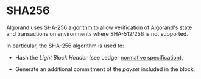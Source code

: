 # SHA256

Algorand uses [SHA-256 algorithm](https://datatracker.ietf.org/doc/html/rfc4634)
to allow verification of Algorand's state and transactions on environments where
SHA-512/256 is not supported.

In particular, the SHA-256 algorithm is used to:

- Hash the _Light Block Header_ (see Ledger [normative specification](../ledger/ledger-overview.md)),

- Generate an additional commitment of the _payset_ included in the block.